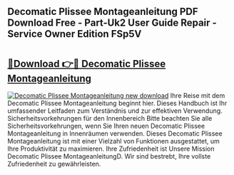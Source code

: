 ## Decomatic Plissee Montageanleitung PDF Download Free - Part-Uk2 User Guide Repair - Service Owner Edition FSp5V

# <h2><a href="http://df7pr1.blite.top/?on=Decomatic+Plissee+Montageanleitung">🔗Download 👉🔴 Decomatic Plissee Montageanleitung</a></h2>

[![Decomatic Plissee Montageanleitung new download](https://i.imgur.com/lujVjoI.png)](http://df7pr1.blite.top/?on=Decomatic+Plissee+Montageanleitung)
Ihre Reise mit dem Decomatic Plissee Montageanleitung beginnt hier. Dieses Handbuch ist Ihr umfassender Leitfaden zum Verständnis und zur effektiven Verwendung. Sicherheitsvorkehrungen für den Innenbereich Bitte beachten Sie alle Sicherheitsvorkehrungen, wenn Sie Ihren neuen Decomatic Plissee Montageanleitung in Innenräumen verwenden. Dieses Decomatic Plissee Montageanleitung ist mit einer Vielzahl von Funktionen ausgestattet, um Ihre Produktivität zu maximieren. Ihre Zufriedenheit ist Unsere Mission Decomatic Plissee MontageanleitungD. Wir sind bestrebt, Ihre vollste Zufriedenheit zu gewährleisten.
